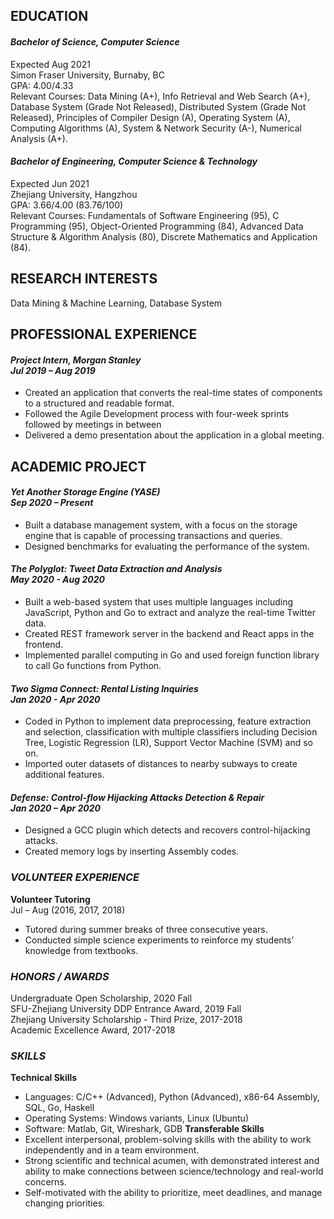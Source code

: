 ## EDUCATION

#### *Bachelor of Science, Computer Science*                    
Expected Aug 2021  
Simon Fraser University, Burnaby, BC  
GPA: 4.00/4.33   
Relevant Courses: Data Mining (A+), Info Retrieval and Web Search (A+), Database System (Grade Not Released), Distributed System (Grade Not Released), Principles of Compiler Design (A), Operating System (A), Computing Algorithms (A), System & Network Security (A-), Numerical Analysis (A+). 

#### *Bachelor of Engineering, Computer Science & Technology*
Expected Jun 2021  
Zhejiang University, Hangzhou   
GPA: 3.66/4.00 (83.76/100)   
Relevant Courses: Fundamentals of Software Engineering (95), C Programming (95), Object-Oriented Programming (84), Advanced Data Structure & Algorithm Analysis (80), Discrete Mathematics and Application (84).


## RESEARCH INTERESTS
Data Mining & Machine Learning, Database System

## PROFESSIONAL EXPERIENCE
#### *Project Intern, Morgan Stanley*</br> *Jul 2019 – Aug 2019*
- Created an application that converts the real-time states of components to a structured and readable format.
- Followed the Agile Development process with four-week sprints followed by meetings in between
- Delivered a demo presentation about the application in a global meeting.

## ACADEMIC PROJECT

#### *Yet Another Storage Engine (YASE)</br>   Sep 2020 – Present*
- Built a database management system, with a focus on the storage engine that is capable of processing transactions and queries. 
- Designed benchmarks for evaluating the performance of the system.
#### *The Polyglot: Tweet Data Extraction and Analysis</br>        May 2020 - Aug 2020*
- Built a web-based system that uses multiple languages including JavaScript, Python and Go to extract and analyze the real-time Twitter data.
- Created REST framework server in the backend and React apps in the frontend.
-	Implemented parallel computing in Go and used foreign function library to call Go functions from Python.
#### *Two Sigma Connect: Rental Listing Inquiries</br>             Jan 2020 - Apr 2020*
- Coded in Python to implement data preprocessing, feature extraction and selection, classification with multiple classifiers including Decision Tree, Logistic Regression (LR), Support Vector Machine (SVM) and so on.
-	Imported outer datasets of distances to nearby subways to create additional features.
#### *Defense: Control-flow Hijacking Attacks Detection & Repair</br> Jan 2020 – Apr 2020*
-	Designed a GCC plugin which detects and recovers control-hijacking attacks.
-	Created memory logs by inserting Assembly codes. 


### _VOLUNTEER EXPERIENCE_
**Volunteer Tutoring** </br>                               Jul – Aug (2016, 2017, 2018)
-	Tutored during summer breaks of three consecutive years.
-	Conducted simple science experiments to reinforce my students’ knowledge from textbooks.

### _HONORS / AWARDS_
Undergraduate Open Scholarship, 2020 Fall</br> 
SFU-Zhejiang University DDP Entrance Award, 2019 Fall</br> 
Zhejiang University Scholarship - Third Prize, 2017-2018</br> 
Academic Excellence Award, 2017-2018 </br> 

### _SKILLS_
**Technical Skills**
-	Languages: C/C++ (Advanced), Python (Advanced), x86-64 Assembly, SQL, Go, Haskell 
-	Operating Systems: Windows variants, Linux (Ubuntu) 
-	Software: Matlab, Git, Wireshark, GDB
**Transferable Skills**
-	Excellent interpersonal, problem-solving skills with the ability to work independently and in a team environment.
-	Strong scientific and technical acumen, with demonstrated interest and ability to make connections between science/technology and real-world concerns.
-	Self-motivated with the ability to prioritize, meet deadlines, and manage changing priorities.



